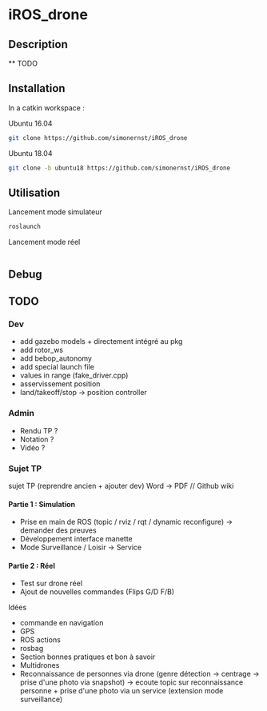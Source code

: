 # iROS_drone

## Description

** TODO


## Installation

In a catkin workspace :

Ubuntu 16.04
```bash
git clone https://github.com/simonernst/iROS_drone
```
Ubuntu 18.04
```bash
git clone -b ubuntu18 https://github.com/simonernst/iROS_drone
```





## Utilisation


Lancement mode simulateur
```bash
roslaunch 
```
Lancement mode réel
```bash

```

## Debug



## TODO

### Dev
 - add gazebo models + directement intégré au pkg
 - add rotor_ws
 - add bebop_autonomy
 - add special launch file
 - values in range (fake_driver.cpp)
 - asservissement position
 - land/takeoff/stop -> position controller
 
 ### Admin
 - Rendu TP ?
 - Notation ?
 - Vidéo ?
 
 
 ### Sujet TP
 sujet TP (reprendre ancien + ajouter dev)
 Word -> PDF // Github wiki
 
 #### Partie 1 : Simulation
  - Prise en main de ROS (topic / rviz / rqt / dynamic reconfigure) -> demander des preuves
  - Développement interface manette
  - Mode Surveillance / Loisir -> Service
  
  
  
 #### Partie 2 : Réel
  - Test sur drone réel
  - Ajout de nouvelles commandes (Flips G/D F/B)
  
  Idées
  - commande en navigation
  - GPS
  - ROS actions
  - rosbag
  - Section bonnes pratiques et bon à savoir
  - Multidrones
  - Reconnaissance de personnes via drone (genre détection -> centrage -> prise d'une photo via snapshot)
      -> ecoute topic sur reconnaissance personne + prise d'une photo via un service (extension mode surveillance)

 
 
